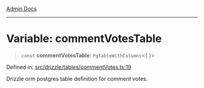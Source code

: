 [Admin Docs](/)

***

# Variable: commentVotesTable

> `const` **commentVotesTable**: `PgTableWithColumns`\<\{ \}\>

Defined in: [src/drizzle/tables/commentVotes.ts:19](https://github.com/Sourya07/talawa-api/blob/583d62db9438de398bb9012a4a2617e2cb268b08/src/drizzle/tables/commentVotes.ts#L19)

Drizzle orm postgres table definition for comment votes.
